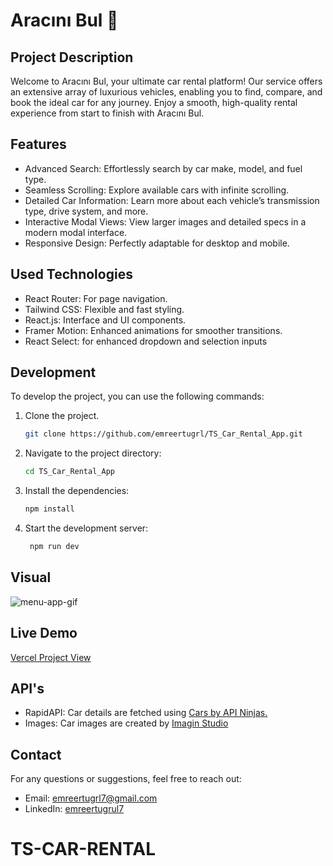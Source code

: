# Aracını Bul 🚗

## Project Description

Welcome to Aracını Bul, your ultimate car rental platform! Our service offers an extensive array of luxurious vehicles, enabling you to find, compare, and book the ideal car for any journey. Enjoy a smooth, high-quality rental experience from start to finish with Aracını Bul.

## Features

- Advanced Search: Effortlessly search by car make, model, and fuel type.
- Seamless Scrolling: Explore available cars with infinite scrolling.
- Detailed Car Information: Learn more about each vehicle’s transmission type, drive system, and more.
- Interactive Modal Views: View larger images and detailed specs in a modern modal interface.
- Responsive Design: Perfectly adaptable for desktop and mobile.

## Used Technologies

- React Router: For page navigation.
- Tailwind CSS: Flexible and fast styling.
- React.js: Interface and UI components.
- Framer Motion: Enhanced animations for smoother transitions.
- React Select: for enhanced dropdown and selection inputs

## Development

To develop the project, you can use the following commands:

1. Clone the project.

   ```bash
   git clone https://github.com/emreertugrl/TS_Car_Rental_App.git
   ```

2. Navigate to the project directory:

   ```bash
   cd TS_Car_Rental_App
   ```

3. Install the dependencies:

   ```bash
   npm install
   ```

4. Start the development server:

   ```bash
    npm run dev
   ```

## Visual

<img src="./public/car.gif" alt="menu-app-gif">

## Live Demo

<a href="https://ts-car-rental-app.vercel.app/">Vercel Project View</a>

## API's

- RapidAPI: Car details are fetched using [Cars by API Ninjas.](https://rapidapi.com/apininjas/api/cars-by-api-ninjas)
- Images: Car images are created by [Imagin Studio](https://cdn.imagin.studio/getimage)

## Contact

For any questions or suggestions, feel free to reach out:

- Email: emreertugrl7@gmail.com
- LinkedIn: [emreertugrul7](https://www.linkedin.com/in/emreertugrul7/)
# TS-CAR-RENTAL

